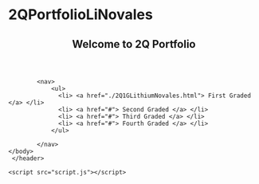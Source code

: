 # 2QPortfolioLiNovales

<!DOCTYPE html>
<html lang="en">
<head>
    <meta charset="UTF-8">
    <meta name="viewport" content="width=device-width, initial-scale=1.0">
    <meta name="description" content="2Q Portfolio">
    <meta name="keywords" content="2Q, Portfolio, Projects, Web Development">
    <meta name="author" content="NOVALES, Emma Tianlan Z.">
    <title>2Q Portfolio</title>
    <link rel="stylesheet" href="style.css">
    <link rel="icon" href="./assets/columbina(1).jpg" type="image/jpg"/>
    <script src="script.js" defer></script>
</head>
<body>
    <section class="w3-container">
   <header>
    <h1>Welcome to 2Q Portfolio</h1>
</header>
<body>

            <nav>
                <ul>
                  <li> <a href="./2Q1GLithiumNovales.html"> First Graded </a> </li>
                  <li> <a href="#"> Second Graded </a> </li>
                  <li> <a href="#"> Third Graded </a> </li>
                  <li> <a href="#"> Fourth Graded </a> </li>
                </ul>
                 
            </nav>
    </body> 
     </header>
  </section>
    
    <script src="script.js"></script>
 </body>
 </html>
